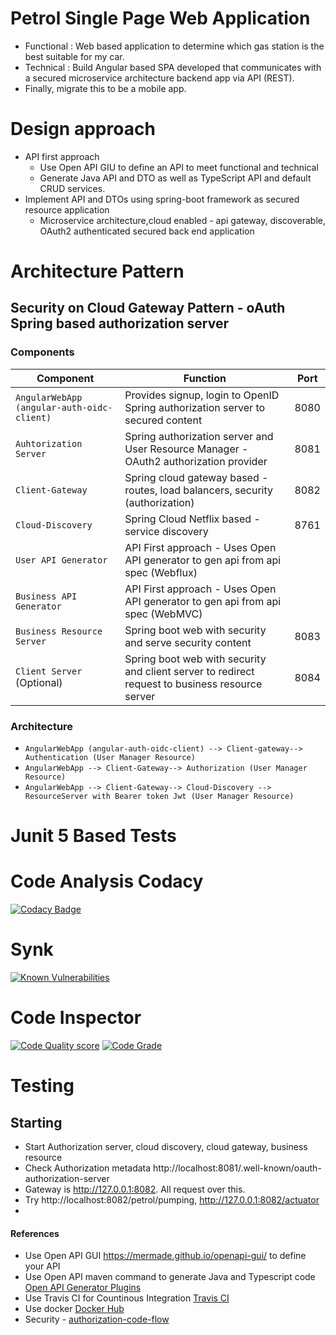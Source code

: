 # Petrol Single Page Web Application
*   Functional : Web based application to determine which gas station is the best suitable for my car.
*   Technical  : Build Angular based SPA developed that communicates with a secured microservice architecture backend app via API (REST).
*   Finally, migrate this to be a mobile app.

# Design approach
* API first approach
  * Use Open API GIU to define an API to meet functional and technical
  * Generate Java API and DTO as well as TypeScript API and default CRUD services.
* Implement API and DTOs using spring-boot framework as secured resource application
  * Microservice architecture,cloud enabled - api gateway, discoverable, OAuth2 authenticated secured back end application


# Architecture Pattern

## Security on Cloud Gateway Pattern - oAuth Spring based authorization server
### Components
| Component                                    | Function                                                                                        | Port   |
|----------------------------------------------|-------------------------------------------------------------------------------------------------|--------|
| ``AngularWebApp (angular-auth-oidc-client)`` | Provides signup, login to OpenID Spring authorization server to secured content                 | 8080   |
| ``Auhtorization Server``                     | Spring authorization server and User Resource Manager - OAuth2 authorization provider           | 8081   |
| ``Client-Gateway``                           | Spring cloud gateway based - routes, load balancers, security (authorization)                   | 8082   |
| ``Cloud-Discovery``                          | Spring Cloud Netflix based - service discovery                                                  | 8761   |
| ``User API Generator``                       | API First approach - Uses Open API generator to gen api from api spec (Webflux)                 |        |
| ``Business API Generator``                   | API First approach - Uses Open API generator to gen api from api spec (WebMVC)                  |        |
| ``Business Resource Server``                 | Spring boot web with security and serve security content                                        | 8083   |
| ``Client Server``  (Optional)                | Spring boot web with security and client server to redirect request to business resource server | 8084   |


### Architecture
- ``AngularWebApp (angular-auth-oidc-client) --> Client-gateway--> Authentication (User Manager Resource)``
- ``AngularWebApp --> Client-Gateway--> Authorization (User Manager Resource)``
- ``AngularWebApp --> Client-Gateway--> Cloud-Discovery --> ResourceServer with Bearer token Jwt (User Manager Resource)``

# Junit 5 Based Tests

# Code Analysis Codacy
[![Codacy Badge](https://api.codacy.com/project/badge/Grade/20beb1d7a9af4d7fb0164600a83f9a61)](https://app.codacy.com/gh/dee-six/petrol-app?utm_source=github.com&utm_medium=referral&utm_content=dee-six/petrol-app&utm_campaign=Badge_Grade_Settings)

# Synk
[![Known Vulnerabilities](https://snyk.io/test/github/dee-six/petrol-app/badge.svg)](https://snyk.io/test/github/dee-six/petrol-app/badge.svg)

# Code Inspector
[![Code Quality score](https://www.code-inspector.com/project/27224/score/svg)](https://www.code-inspector.com/project/27224/score/svg)
[![Code Grade ](https://www.code-inspector.com/project/27224/status/svg)](https://www.code-inspector.com/project/27224/status/svg)

# Testing 
## Starting 
* Start Authorization server, cloud discovery, cloud gateway, business resource
* Check Authorization metadata http://localhost:8081/.well-known/oauth-authorization-server
* Gateway is http://127.0.0.1:8082. All request over this.
* Try  http://localhost:8082/petrol/pumping, http://127.0.0.1:8082/actuator
* 

#### References
* Use Open API GUI <https://mermade.github.io/openapi-gui/> to define your API
* Use Open API maven command to generate Java and Typescript code [Open API Generator Plugins](https://openapi-generator.tech/docs/plugins "Open API Generator Plugins") 
* Use Travis CI for Countinous Integration [Travis CI](https://travis-ci.com/ "title") 
* Use docker [Docker Hub](https://hub.docker.com/repositories "title")
* Security - [authorization-code-flow](https://auth0.com/docs/get-started/authentication-and-authorization-flow/authorization-code-flow)


